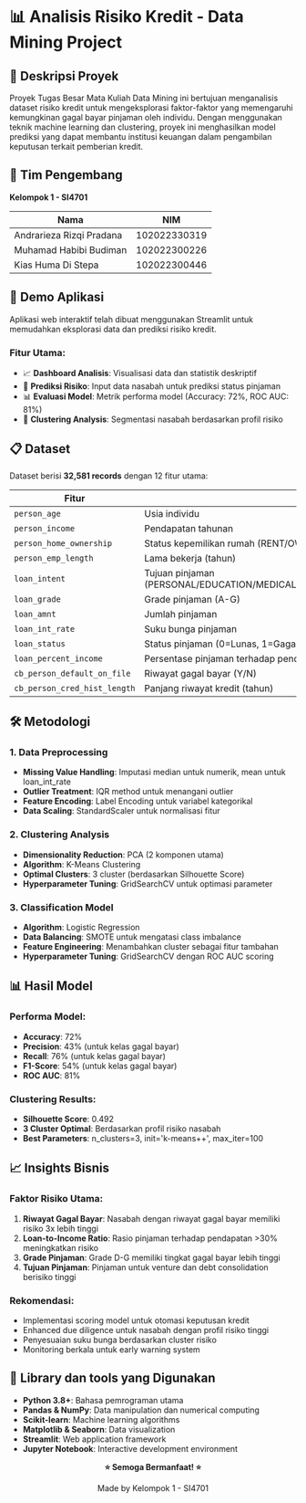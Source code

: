 # 📊 Analisis Risiko Kredit - Data Mining Project

## 🎯 Deskripsi Proyek

Proyek Tugas Besar Mata Kuliah Data Mining ini bertujuan menganalisis dataset risiko kredit untuk mengeksplorasi faktor-faktor yang memengaruhi kemungkinan gagal bayar pinjaman oleh individu. Dengan menggunakan teknik machine learning dan clustering, proyek ini menghasilkan model prediksi yang dapat membantu institusi keuangan dalam pengambilan keputusan terkait pemberian kredit.

## 👥 Tim Pengembang

**Kelompok 1 - SI4701**

| Nama | NIM |
|------|-----|
| Andrarieza Rizqi Pradana | 102022330319 |
| Muhamad Habibi Budiman | 102022300226 |
| Kias Huma Di Stepa | 102022300446 |

## 🚀 Demo Aplikasi

Aplikasi web interaktif telah dibuat menggunakan Streamlit untuk memudahkan eksplorasi data dan prediksi risiko kredit.

### Fitur Utama:
- 📈 **Dashboard Analisis**: Visualisasi data dan statistik deskriptif
- 🤖 **Prediksi Risiko**: Input data nasabah untuk prediksi status pinjaman
- 📊 **Evaluasi Model**: Metrik performa model (Accuracy: 72%, ROC AUC: 81%)
- 🎯 **Clustering Analysis**: Segmentasi nasabah berdasarkan profil risiko

## 📋 Dataset

Dataset berisi **32,581 records** dengan 12 fitur utama:

| Fitur | Deskripsi |
|-------|-----------|
| `person_age` | Usia individu |
| `person_income` | Pendapatan tahunan |
| `person_home_ownership` | Status kepemilikan rumah (RENT/OWN/MORTGAGE/OTHER) |
| `person_emp_length` | Lama bekerja (tahun) |
| `loan_intent` | Tujuan pinjaman (PERSONAL/EDUCATION/MEDICAL/VENTURE/HOMEIMPROVEMENT/DEBTCONSOLIDATION) |
| `loan_grade` | Grade pinjaman (A-G) |
| `loan_amnt` | Jumlah pinjaman |
| `loan_int_rate` | Suku bunga pinjaman |
| `loan_status` | Status pinjaman (0=Lunas, 1=Gagal Bayar) |
| `loan_percent_income` | Persentase pinjaman terhadap pendapatan |
| `cb_person_default_on_file` | Riwayat gagal bayar (Y/N) |
| `cb_person_cred_hist_length` | Panjang riwayat kredit (tahun) |

## 🛠️ Metodologi

### 1. Data Preprocessing
- **Missing Value Handling**: Imputasi median untuk numerik, mean untuk loan_int_rate
- **Outlier Treatment**: IQR method untuk menangani outlier
- **Feature Encoding**: Label Encoding untuk variabel kategorikal
- **Data Scaling**: StandardScaler untuk normalisasi fitur

### 2. Clustering Analysis
- **Dimensionality Reduction**: PCA (2 komponen utama)
- **Algorithm**: K-Means Clustering
- **Optimal Clusters**: 3 cluster (berdasarkan Silhouette Score)
- **Hyperparameter Tuning**: GridSearchCV untuk optimasi parameter

### 3. Classification Model
- **Algorithm**: Logistic Regression
- **Data Balancing**: SMOTE untuk mengatasi class imbalance
- **Feature Engineering**: Menambahkan cluster sebagai fitur tambahan
- **Hyperparameter Tuning**: GridSearchCV dengan ROC AUC scoring

## 📊 Hasil Model

### Performa Model:
- **Accuracy**: 72%
- **Precision**: 43% (untuk kelas gagal bayar)
- **Recall**: 76% (untuk kelas gagal bayar)
- **F1-Score**: 54% (untuk kelas gagal bayar)
- **ROC AUC**: 81%

### Clustering Results:
- **Silhouette Score**: 0.492
- **3 Cluster Optimal**: Berdasarkan profil risiko nasabah
- **Best Parameters**: n_clusters=3, init='k-means++', max_iter=100

## 📈 Insights Bisnis

### Faktor Risiko Utama:
1. **Riwayat Gagal Bayar**: Nasabah dengan riwayat gagal bayar memiliki risiko 3x lebih tinggi
2. **Loan-to-Income Ratio**: Rasio pinjaman terhadap pendapatan >30% meningkatkan risiko
3. **Grade Pinjaman**: Grade D-G memiliki tingkat gagal bayar lebih tinggi
4. **Tujuan Pinjaman**: Pinjaman untuk venture dan debt consolidation berisiko tinggi

### Rekomendasi:
- Implementasi scoring model untuk otomasi keputusan kredit
- Enhanced due diligence untuk nasabah dengan profil risiko tinggi
- Penyesuaian suku bunga berdasarkan cluster risiko
- Monitoring berkala untuk early warning system

## 🔬 Library dan tools yang Digunakan

- **Python 3.8+**: Bahasa pemrograman utama
- **Pandas & NumPy**: Data manipulation dan numerical computing
- **Scikit-learn**: Machine learning algorithms
- **Matplotlib & Seaborn**: Data visualization
- **Streamlit**: Web application framework
- **Jupyter Notebook**: Interactive development environment

<div align="center">
  <p><strong>⭐ Semoga Bermanfaat! ⭐</strong></p>
  <p>Made by Kelompok 1 - SI4701</p>
</div> 